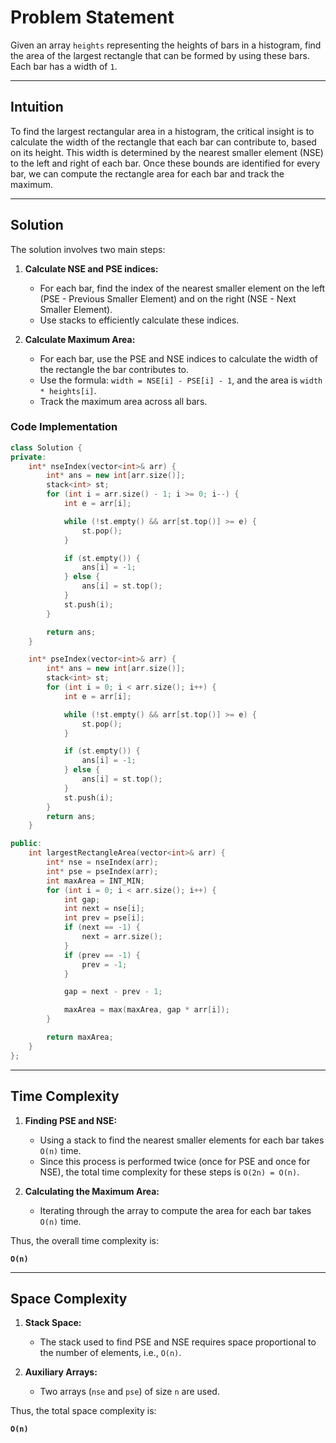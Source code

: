 # Problem Statement

Given an array `heights` representing the heights of bars in a histogram, find the area of the largest rectangle that can be formed by using these bars. Each bar has a width of `1`.

---

## Intuition

To find the largest rectangular area in a histogram, the critical insight is to calculate the width of the rectangle that each bar can contribute to, based on its height. This width is determined by the nearest smaller element (NSE) to the left and right of each bar. Once these bounds are identified for every bar, we can compute the rectangle area for each bar and track the maximum.

---

## Solution

The solution involves two main steps:

1. **Calculate NSE and PSE indices:**
   - For each bar, find the index of the nearest smaller element on the left (PSE - Previous Smaller Element) and on the right (NSE - Next Smaller Element).
   - Use stacks to efficiently calculate these indices.

2. **Calculate Maximum Area:**
   - For each bar, use the PSE and NSE indices to calculate the width of the rectangle the bar contributes to.
   - Use the formula: `width = NSE[i] - PSE[i] - 1`, and the area is `width * heights[i]`.
   - Track the maximum area across all bars.

### Code Implementation

```cpp
class Solution {
private:
    int* nseIndex(vector<int>& arr) {
        int* ans = new int[arr.size()];
        stack<int> st;
        for (int i = arr.size() - 1; i >= 0; i--) {
            int e = arr[i];

            while (!st.empty() && arr[st.top()] >= e) {
                st.pop();
            }

            if (st.empty()) {
                ans[i] = -1;
            } else {
                ans[i] = st.top();
            }
            st.push(i);
        }

        return ans;
    }

    int* pseIndex(vector<int>& arr) {
        int* ans = new int[arr.size()];
        stack<int> st;
        for (int i = 0; i < arr.size(); i++) {
            int e = arr[i];

            while (!st.empty() && arr[st.top()] >= e) {
                st.pop();
            }

            if (st.empty()) {
                ans[i] = -1;
            } else {
                ans[i] = st.top();
            }
            st.push(i);
        }
        return ans;
    }

public:
    int largestRectangleArea(vector<int>& arr) {
        int* nse = nseIndex(arr);
        int* pse = pseIndex(arr);
        int maxArea = INT_MIN;
        for (int i = 0; i < arr.size(); i++) {
            int gap;
            int next = nse[i];
            int prev = pse[i];
            if (next == -1) {
                next = arr.size();
            }
            if (prev == -1) {
                prev = -1;
            }

            gap = next - prev - 1;

            maxArea = max(maxArea, gap * arr[i]);
        }

        return maxArea;
    }
};
```

---

## Time Complexity

1. **Finding PSE and NSE:**
   - Using a stack to find the nearest smaller elements for each bar takes `O(n)` time.
   - Since this process is performed twice (once for PSE and once for NSE), the total time complexity for these steps is `O(2n) = O(n)`.

2. **Calculating the Maximum Area:**
   - Iterating through the array to compute the area for each bar takes `O(n)` time.

Thus, the overall time complexity is:

**`O(n)`**

---

## Space Complexity

1. **Stack Space:**
   - The stack used to find PSE and NSE requires space proportional to the number of elements, i.e., `O(n)`.

2. **Auxiliary Arrays:**
   - Two arrays (`nse` and `pse`) of size `n` are used.

Thus, the total space complexity is:

**`O(n)`**

